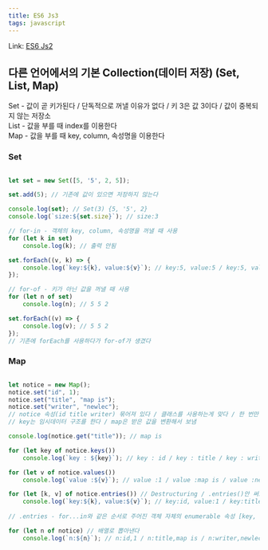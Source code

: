 ```yaml
---
title: ES6 Js3
tags: javascript
---
```


Link: [ES6 Js2][id]

[id]: https://ksg0000.github.io/2023/01/04/es6-js2.html

## 다른 언어에서의 기본 Collection(데이터 저장) (Set, List, Map)   

Set - 값이 곧 키가된다 / 단독적으로 꺼낼 이유가 없다 / 키 3은 값 3이다 / 값이 중복되지 않는 저장소   
List - 값을 부를 때 index를 이용한다   
Map - 값을 부를 때 key, column, 속성명을 이용한다   

### Set

```js

let set = new Set([5, '5', 2, 5]);

set.add(5); // 기존에 값이 있으면 저장하지 않는다

console.log(set); // Set(3) {5, '5', 2}
console.log(`size:${set.size}`); // size:3

// for-in - 객체의 key, column, 속성명을 꺼낼 때 사용
for (let k in set)
    console.log(k); // 출력 안됨

set.forEach((v, k) => {
    console.log(`key:${k}, value:${v}`); // key:5, value:5 / key:5, value:5 / key:2, value:2
});

// for-of - 키가 아닌 값을 꺼낼 때 사용
for (let n of set)
    console.log(n); // 5 5 2

set.forEach((v) => {
    console.log(v); // 5 5 2
});
// 기존에 forEach를 사용하다가 for-of가 생겼다

```

### Map

```js

let notice = new Map();
notice.set("id", 1);
notice.set("title", "map is");
notice.set("writer", "newlec");
// notice 속성(id title writer) 묶어져 있다 / 클래스를 사용하는게 맞다 / 한 번만 쓸거면 map을 쓴다
// key는 임시데이터 구조를 한다 / map은 받은 값을 변환해서 보냄

console.log(notice.get("title")); // map is

for (let key of notice.keys())
    console.log(`key : ${key}`); // key : id / key : title / key : writer

for (let v of notice.values())
    console.log(`value :${v}`); // value :1 / value :map is / value :newlec

for (let [k, v] of notice.entries()) // Destructuring / .entries()안 써도 가능하다
    console.log(`key:${k}, value:${v}`); // key:id, value:1 / key:title, value:map is / key:writer, value:newlec
    
// .entries - for...in와 같은 순서로 주어진 객체 자체의 enumerable 속성 [key, value] 쌍의 배열을 반환합니다.

for (let n of notice) // 배열로 뽑아낸다
    console.log(`n:${n}`); // n:id,1 / n:title,map is / n:writer,newlec

```



